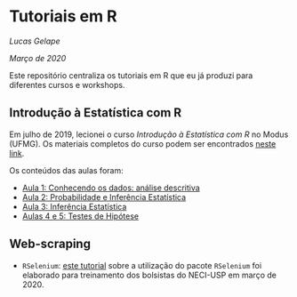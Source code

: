 # Tutoriais em R

*Lucas Gelape*

*Março de 2020*

Este repositório centraliza os tutoriais em R que eu já produzi para diferentes cursos e workshops. 

## Introdução à Estatística com R

Em julho de 2019, lecionei o curso *Introdução à Estatística com R* no Modus (UFMG). Os materiais completos do curso podem ser encontrados [neste link](https://github.com/lgelape/modus_2019).

Os conteúdos das aulas foram:

* [Aula 1: Conhecendo os dados: análise descritiva](https://github.com/lgelape/modus_2019/blob/master/Aula1/Aula1.md)
* [Aula 2: Probabilidade e Inferência Estatística](https://github.com/lgelape/modus_2019/blob/master/Aula2/Aula2.md)
* [Aula 3: Inferência Estatística](https://github.com/lgelape/modus_2019/blob/master/Aula3/Aula3.md)
* [Aulas 4 e 5: Testes de Hipótese](https://github.com/lgelape/modus_2019/tree/master/Aulas4_5/Aulas4_5.md)

## Web-scraping

* `RSelenium`: [este tutorial](https://github.com/lgelape/tutoriais_r/blob/master/web_scraping/tutorial_RSelenium.md) sobre a utilização do pacote `RSelenium` foi elaborado para treinamento dos bolsistas do NECI-USP em março de 2020.

